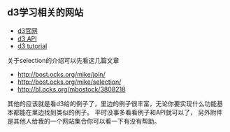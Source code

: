 
## d3学习相关的网站

* [d3官网][d3js]
* [d3 API][d3api]
* [d3 tutorial][d3tutorial]

关于selection的介绍可以先看这几篇文章

* http://bost.ocks.org/mike/join/
* http://bost.ocks.org/mike/selection/
* http://bl.ocks.org/mbostock/3808218

其他的应该就是看d3给的例子了，里边的例子很丰富，无论你要实现什么功能基本都能在里边找到类似的例子。
平时没事多看看例子和API就可以了，
另外附件是其他人给我的一个网站集合你可以看一下有没有帮助。


[d3js]: http://d3js.org
[d3api]: https://github.com/mbostock/d3/wiki/API-Reference
[d3tutorial]: https://github.com/mbostock/d3/wiki/Tutorials
